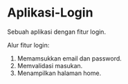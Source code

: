 # Aplikasi-Login
Sebuah aplikasi dengan fitur login.

Alur fitur login:
1. Memamsukkan email dan password.
2. Memvalidasi masukan.
3. Menampilkan halaman home.
